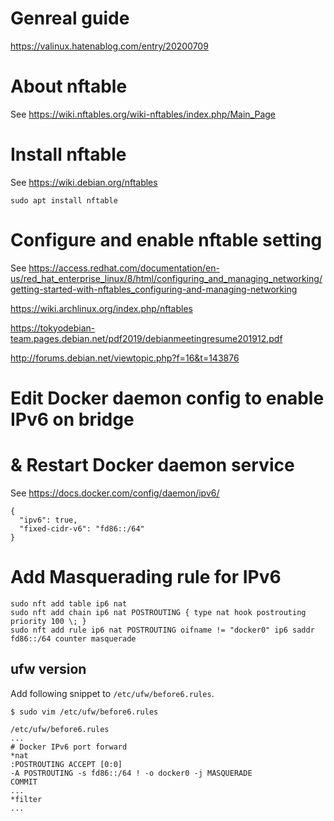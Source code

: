 # Genreal guide
https://valinux.hatenablog.com/entry/20200709

# About nftable
See https://wiki.nftables.org/wiki-nftables/index.php/Main_Page

# Install nftable
See https://wiki.debian.org/nftables
```
sudo apt install nftable
```

# Configure and enable nftable setting
See
https://access.redhat.com/documentation/en-us/red_hat_enterprise_linux/8/html/configuring_and_managing_networking/getting-started-with-nftables_configuring-and-managing-networking

https://wiki.archlinux.org/index.php/nftables

https://tokyodebian-team.pages.debian.net/pdf2019/debianmeetingresume201912.pdf

http://forums.debian.net/viewtopic.php?f=16&t=143876

# Edit Docker daemon config to enable IPv6 on bridge
# & Restart Docker daemon service
See https://docs.docker.com/config/daemon/ipv6/
```
{
  "ipv6": true,
  "fixed-cidr-v6": "fd86::/64"
}
```

# Add Masquerading rule for IPv6

```
sudo nft add table ip6 nat
sudo nft add chain ip6 nat POSTROUTING { type nat hook postrouting priority 100 \; }
sudo nft add rule ip6 nat POSTROUTING oifname != "docker0" ip6 saddr fd86::/64 counter masquerade
```
## ufw version
Add following snippet to `/etc/ufw/before6.rules`.
```
$ sudo vim /etc/ufw/before6.rules

/etc/ufw/before6.rules
...
# Docker IPv6 port forward
*nat
:POSTROUTING ACCEPT [0:0]
-A POSTROUTING -s fd86::/64 ! -o docker0 -j MASQUERADE
COMMIT
...
*filter
...
```
